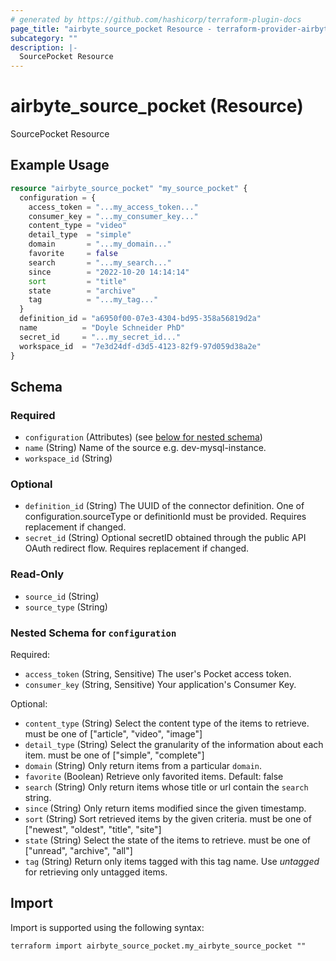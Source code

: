 ```yaml
---
# generated by https://github.com/hashicorp/terraform-plugin-docs
page_title: "airbyte_source_pocket Resource - terraform-provider-airbyte"
subcategory: ""
description: |-
  SourcePocket Resource
---
```


# airbyte_source_pocket (Resource)

SourcePocket Resource

## Example Usage

```terraform
resource "airbyte_source_pocket" "my_source_pocket" {
  configuration = {
    access_token = "...my_access_token..."
    consumer_key = "...my_consumer_key..."
    content_type = "video"
    detail_type  = "simple"
    domain       = "...my_domain..."
    favorite     = false
    search       = "...my_search..."
    since        = "2022-10-20 14:14:14"
    sort         = "title"
    state        = "archive"
    tag          = "...my_tag..."
  }
  definition_id = "a6950f00-07e3-4304-bd95-358a56819d2a"
  name          = "Doyle Schneider PhD"
  secret_id     = "...my_secret_id..."
  workspace_id  = "7e3d24df-d3d5-4123-82f9-97d059d38a2e"
}
```

<!-- schema generated by tfplugindocs -->
## Schema

### Required

- `configuration` (Attributes) (see [below for nested schema](#nestedatt--configuration))
- `name` (String) Name of the source e.g. dev-mysql-instance.
- `workspace_id` (String)

### Optional

- `definition_id` (String) The UUID of the connector definition. One of configuration.sourceType or definitionId must be provided. Requires replacement if changed.
- `secret_id` (String) Optional secretID obtained through the public API OAuth redirect flow. Requires replacement if changed.

### Read-Only

- `source_id` (String)
- `source_type` (String)

<a id="nestedatt--configuration"></a>
### Nested Schema for `configuration`

Required:

- `access_token` (String, Sensitive) The user's Pocket access token.
- `consumer_key` (String, Sensitive) Your application's Consumer Key.

Optional:

- `content_type` (String) Select the content type of the items to retrieve. must be one of ["article", "video", "image"]
- `detail_type` (String) Select the granularity of the information about each item. must be one of ["simple", "complete"]
- `domain` (String) Only return items from a particular `domain`.
- `favorite` (Boolean) Retrieve only favorited items. Default: false
- `search` (String) Only return items whose title or url contain the `search` string.
- `since` (String) Only return items modified since the given timestamp.
- `sort` (String) Sort retrieved items by the given criteria. must be one of ["newest", "oldest", "title", "site"]
- `state` (String) Select the state of the items to retrieve. must be one of ["unread", "archive", "all"]
- `tag` (String) Return only items tagged with this tag name. Use _untagged_ for retrieving only untagged items.

## Import

Import is supported using the following syntax:

```shell
terraform import airbyte_source_pocket.my_airbyte_source_pocket ""
```
